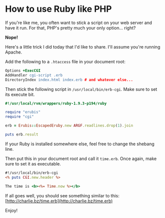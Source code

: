# How to use Ruby like PHP

If you're like me, you often want to stick a script on your web server and have it run. For that, PHP's pretty much your only option... right?

**Nope!**

Here's a little trick I did today that I'd like to share. I'll assume you're running Apache.

Add the following to a `.htaccess` file in your document root:

```apache
Options +ExecCGI
AddHandler cgi-script .erb
DirectoryIndex index.html index.erb # and whatever else...
```

Then stick the following script in `/usr/local/bin/erb-cgi`. Make sure to set its execute bit.

```ruby
#!/usr/local/rvm/wrappers/ruby-1.9.3-p194/ruby

require "erubis"
require "cgi"

erb = Erubis::EscapedEruby.new ARGF.readlines.drop(1).join

puts erb.result
```

If your Ruby is installed somewhere else, feel free to change the shebang line.

Then put this in your document root and call it `time.erb`. Once again, make sure to set it as executable.

```rhtml
#!/usr/local/bin/erb-cgi
<% puts CGI.new.header %>

The time is <b><%= Time.now %></b>
```

If all goes well, you should see something similar to this: [http://charlie.bz/time.erb](http://charlie.bz/time.erb)

Enjoy!